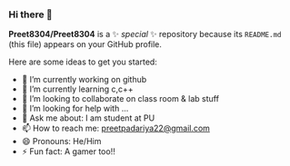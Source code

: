 ### Hi there 👋


**Preet8304/Preet8304** is a ✨ _special_ ✨ repository because its `README.md` (this file) appears on your GitHub profile.

Here are some ideas to get you started:

- 🔭 I’m currently working on github
- 🌱 I’m currently learning c,c++
- 👯 I’m looking to collaborate on class room & lab stuff
- 🤔 I’m looking for help with ...
- 💬 Ask me about: I am student at PU
- 📫 How to reach me: preetpadariya22@gmail.com
- 😄 Pronouns: He/Him
- ⚡ Fun fact: A gamer too!!

